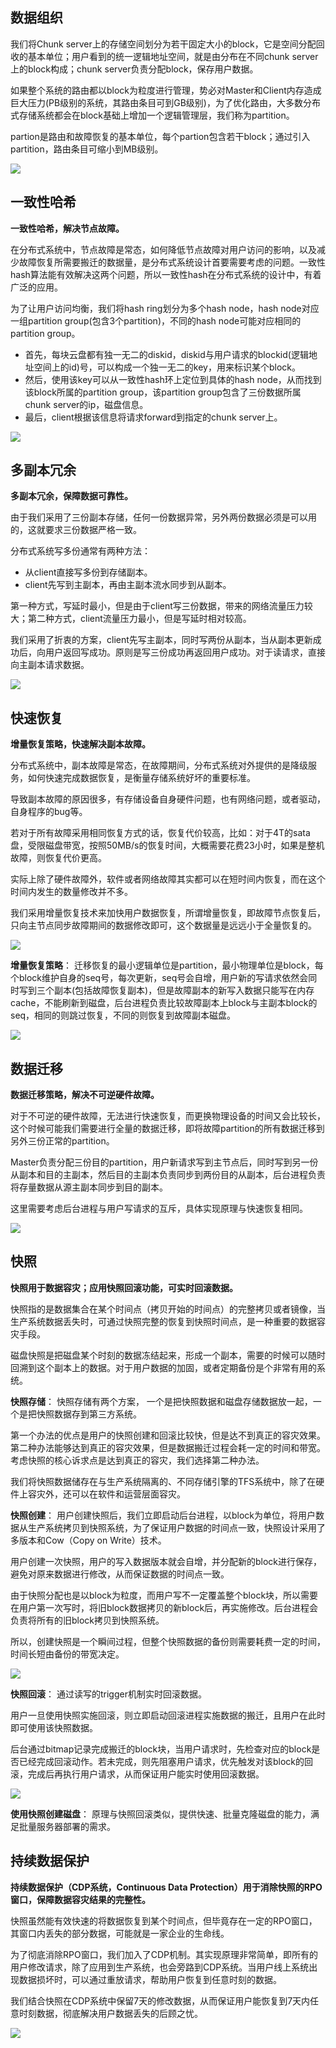 ## 数据组织
我们将Chunk server上的存储空间划分为若干固定大小的block，它是空间分配回收的基本单位；用户看到的统一逻辑地址空间，就是由分布在不同chunk server上的block构成；chunk server负责分配block，保存用户数据。

如果整个系统的路由都以block为粒度进行管理，势必对Master和Client内存造成巨大压力(PB级别的系统，其路由条目可到GB级别)，为了优化路由，大多数分布式存储系统都会在block基础上增加一个逻辑管理层，我们称为partition。

partion是路由和故障恢复的基本单位，每个partion包含若干block；通过引入partition，路由条目可缩小到MB级别。

![](http://imgcache.tcecqpoc.fsphere.cn/image/mccdn.qcloud.com/static/img/07dad25d196a1511bd8b46174ca8eb3d/image.png)

## 一致性哈希
**一致性哈希，解决节点故障。**

在分布式系统中，节点故障是常态，如何降低节点故障对用户访问的影响，以及减少故障恢复所需要搬迁的数据量，是分布式系统设计首要需要考虑的问题。一致性hash算法能有效解决这两个问题，所以一致性hash在分布式系统的设计中，有着广泛的应用。

为了让用户访问均衡，我们将hash ring划分为多个hash node，hash node对应一组partition group(包含3个partition)，不同的hash node可能对应相同的partition group。

- 首先，每块云盘都有独一无二的diskid，diskid与用户请求的blockid(逻辑地址空间上的id)号，可以构成一个独一无二的key，用来标识某个block。
- 然后，使用该key可以从一致性hash环上定位到具体的hash node，从而找到该block所属的partition group，该partition group包含了三份数据所属chunk server的ip，磁盘信息。
- 最后，client根据该信息将请求forward到指定的chunk server上。

![](http://imgcache.tcecqpoc.fsphere.cn/image/mccdn.qcloud.com/static/img/6b29e258c2bb0c2008f1d2e19a9b7517/image.png)

## 多副本冗余
**多副本冗余，保障数据可靠性。**

由于我们采用了三份副本存储，任何一份数据异常，另外两份数据必须是可以用的，这就要求三份数据严格一致。

分布式系统写多份通常有两种方法：

- 从client直接写多份到存储副本。
- client先写到主副本，再由主副本流水同步到从副本。

第一种方式，写延时最小，但是由于client写三份数据，带来的网络流量压力较大；第二种方式，client流量压力最小，但是写延时相对较高。

我们采用了折衷的方案，client先写主副本，同时写两份从副本，当从副本更新成功后，向用户返回写成功。原则是写三份成功再返回用户成功。对于读请求，直接向主副本请求数据。

![](http://imgcache.tcecqpoc.fsphere.cn/image/mccdn.qcloud.com/static/img/1724b5db3c838602c6e4bb71093c09f8/image.png)

## 快速恢复
**增量恢复策略，快速解决副本故障。**

分布式系统中，副本故障是常态，在故障期间，分布式系统对外提供的是降级服务，如何快速完成数据恢复，是衡量存储系统好坏的重要标准。

导致副本故障的原因很多，有存储设备自身硬件问题，也有网络问题，或者驱动，自身程序的bug等。

若对于所有故障采用相同恢复方式的话，恢复代价较高，比如：对于4T的sata盘，受限磁盘带宽，按照50MB/s的恢复时间，大概需要花费23小时，如果是整机故障，则恢复代价更高。

实际上除了硬件故障外，软件或者网络故障其实都可以在短时间内恢复，而在这个时间内发生的数量修改并不多。

我们采用增量恢复技术来加快用户数据恢复，所谓增量恢复，即故障节点恢复后，只向主节点同步故障期间的数据修改即可，这个数据量是远远小于全量恢复的。

![](http://imgcache.tcecqpoc.fsphere.cn/image/mccdn.qcloud.com/static/img/fb13ace73a2e0eb5dac28f78bd95b8f8/image.png)

**增量恢复策略**：
迁移恢复的最小逻辑单位是partition，最小物理单位是block，每个block维护自身的seq号，每次更新，seq号会自增，用户新的写请求依然会同时写到三个副本(包括故障恢复副本)，但是故障副本的新写入数据只能写在内存cache，不能刷新到磁盘，后台进程负责比较故障副本上block与主副本block的seq，相同的则跳过恢复，不同的则恢复到故障副本磁盘。

![](http://imgcache.tcecqpoc.fsphere.cn/image/mccdn.qcloud.com/static/img/1f7135c4c04fba632ebd4ae9c9ec8167/image.png)

## 数据迁移
**数据迁移策略，解决不可逆硬件故障。**

对于不可逆的硬件故障，无法进行快速恢复，而更换物理设备的时间又会比较长，这个时候可能我们需要进行全量的数据迁移，即将故障partition的所有数据迁移到另外三份正常的partition。

Master负责分配三份目的partition，用户新请求写到主节点后，同时写到另一份从副本和目的主副本，然后目的主副本负责同步到两份目的从副本，后台进程负责将存量数据从源主副本同步到目的副本。

这里需要考虑后台进程与用户写请求的互斥，具体实现原理与快速恢复相同。

![](http://imgcache.tcecqpoc.fsphere.cn/image/mccdn.qcloud.com/static/img/086b806102327a1e874df22f413339a9/image.png)

## 快照
**快照用于数据容灾；应用快照回滚功能，可实时回滚数据。**

快照指的是数据集合在某个时间点（拷贝开始的时间点）的完整拷贝或者镜像，当生产系统数据丢失时，可通过快照完整的恢复到快照时间点，是一种重要的数据容灾手段。

磁盘快照是把磁盘某个时刻的数据冻结起来，形成一个副本，需要的时候可以随时回溯到这个副本上的数据。对于用户数据的加固，或者定期备份是个非常有用的系统。

**快照存储**：
快照存储有两个方案， 一个是把快照数据和磁盘存储数据放一起，一个是把快照数据存到第三方系统。

第一个办法的优点是用户的快照创建和回滚比较快，但是达不到真正的容灾效果。第二种办法能够达到真正的容灾效果，但是数据搬迁过程会耗一定的时间和带宽。考虑快照的核心诉求点是达到真正的容灾，我们选择第二种办法。

我们将快照数据储存在与生产系统隔离的、不同存储引擎的TFS系统中，除了在硬件上容灾外，还可以在软件和运营层面容灾。

**快照创建**：
用户创建快照后，我们立即启动后台进程，以block为单位，将用户数据从生产系统拷贝到快照系统，为了保证用户数据的时间点一致，快照设计采用了多版本和Cow（Copy on Write）技术。

用户创建一次快照，用户的写入数据版本就会自增，并分配新的block进行保存，避免对原来数据进行修改，从而保证数据的时间点一致。

由于快照分配也是以block为粒度，而用户写不一定覆盖整个block块，所以需要在用户第一次写时，将旧block数据拷贝的新block后，再实施修改。后台进程会负责将所有的旧block拷贝到快照系统。

所以，创建快照是一个瞬间过程，但整个快照数据的备份则需要耗费一定的时间，时间长短由备份的带宽决定。

![](http://imgcache.tcecqpoc.fsphere.cn/image/mccdn.qcloud.com/static/img/de1ff31e363ad1e7fac17298403e1575/image.png)

**快照回滚**：
通过读写的trigger机制实时回滚数据。

用户一旦使用快照实施回滚，则立即启动回滚进程实施数据的搬迁，且用户在此时即可使用该快照数据。

后台通过bitmap记录完成搬迁的block块，当用户请求时，先检查对应的block是否已经完成回滚动作。若未完成，则先阻塞用户请求，优先触发对该block的回滚，完成后再执行用户请求，从而保证用户能实时使用回滚数据。

![](http://imgcache.tcecqpoc.fsphere.cn/image/mccdn.qcloud.com/static/img/f359c850d50a92c328f114ea7e525c8d/image.png)

**使用快照创建磁盘**：
原理与快照回滚类似，提供快速、批量克隆磁盘的能力，满足批量服务器部署的需求。

## 持续数据保护
**持续数据保护（CDP系统，Continuous Data Protection）用于消除快照的RPO窗口，保障数据容灾结果的完整性。**

快照虽然能有效快速的将数据恢复到某个时间点，但毕竟存在一定的RPO窗口，其窗口内丢失的部分数据，可能就是一家企业的生命线。

为了彻底消除RPO窗口，我们加入了CDP机制。其实现原理非常简单，即所有的用户修改请求，除了应用到生产系统，也会旁路到CDP系统。当用户线上系统出现数据损坏时，可以通过重放请求，帮助用户恢复到任意时刻的数据。

我们结合快照在CDP系统中保留7天的修改数据，从而保证用户能恢复到7天内任意时刻数据，彻底解决用户数据丢失的后顾之忧。

![](http://imgcache.tcecqpoc.fsphere.cn/image/mccdn.qcloud.com/static/img/b31fd3844df86ad4973899f0f5ad0a88/image.png)

